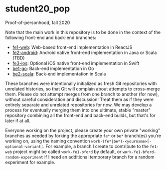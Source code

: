 # student20_pop
Proof-of-personhood, fall 2020

Note that the main work in this repository is to be done
in the context of the following front-end and back-end branches:

* [fe1-web](https://github.com/dedis/student20_pop/tree/fe1-web): Web-based front-end implementation in ReactJS
* [fe2-android](https://github.com/dedis/student20_pop/tree/fe2-android): Android native front-end implementation in Java or Scala (TBD)
* [fe3-ios](https://github.com/dedis/student20_pop/tree/fe3-ios): Optional iOS native front-end implementation in Swift
* [be1-go](https://github.com/dedis/student20_pop/tree/be1-go): Back-end implementation in Go
* [be2-scala](https://github.com/dedis/student20_pop/tree/be2-scala): Back-end implementation in Scala

These branches were intentionally initialized as fresh Git repositories
with unrelated histories,
so that Git will complain about attempts to cross-merge them.
Please do not attempt merges from one branch to another (for now),
without careful consideration and discussion!
Treat them as if they were entirely separate and unrelated repositories for now.
We may develop a process for eventually merging them
into one ultimate, stable "master" repository
combining all the front-end and back-end builds, but that's for later if at all.

Everyone working on the project,
please create your own private "working" branches as needed
by forking the appropriate `fe*` or `be*` branch(es) you’re working on,
using the naming convention
`work-(fe*|be*)-<yourname>[-optional-variant]`.
For example,
a branch I create to contribute to the `fe1-web` project
might be called `work-fe1-bford` by default,
or `work-fe1-bford-random-experiment` if I need an additional temporary branch
for a random experiment for example.

